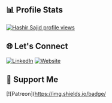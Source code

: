 ## 📊 Profile Stats
[![Hashir Sajid profile views](https://u8views.com/api/v1/github/profiles/161859417/views/day-week-month-total-count.svg)](https://u8views.com/github/hs96300k)

## 🌐 Let's Connect

[![LinkedIn](https://img.shields.io/badge/LinkedIn-%237f79ff?style=for-the-badge&logoColor=white)](https://www.linkedin.com/in/hashirsajid)
[![Website](https://img.shields.io/badge/Website-%237f79ff?style=for-the-badge&logo=vercel&logoColor=black)](https://hashirsajid.vercel.app/)

## 🧡 Support Me

[![Patreon](https://img.shields.io/badge/


